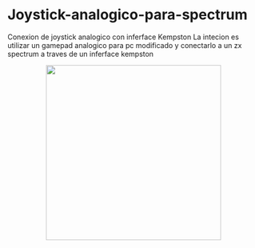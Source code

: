 # Joystick-analogico-para-spectrum
Conexion de joystick analogico con inferface Kempston
 La intecion es utilizar un gamepad analogico para pc modificado y conectarlo a un zx spectrum
 a traves de un inferface kempston
<p align="center">
  <img src="your_relative_path_here" width="350"/>

</p>
